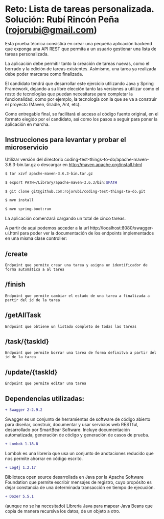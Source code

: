 
# Reto: Lista de tareas personalizada. Solución: Rubí Rincón Peña (rojorubi@gmail.com)


Esta prueba técnica consistirá en crear una pequeña aplicación backend que exponga una API REST que permita a un usuario gestionar una lista de tareas personalizada.

La aplicación debe permitir tanto la creación de tareas nuevas, como el borrado y la edición de tareas existentes. Asímismo, una tarea ya realizada debe poder marcarse como finalizada.

El candidato tendrá que desarrollar este ejercicio utilizando Java y Spring Framework, dejando a su libre elección tanto las versiones a utilizar como el resto de tecnologías que puedan necesitarse para completar la funcionalidad, como por ejemplo, la tecnología con la que se va a construir el proyecto (Maven, Gradle, Ant, etc).

Como entregable final, se facilitará el acceso al código fuente original, en el formato elegido por el candidato, así como los pasos a seguir para poner la aplicación en marcha.


## Instrucciones para levantar y probar el microservicio

Utilizar versión del directorio coding-test-things-to-do/apache-maven-3.6.3-bin.tar.gz o descargar en http://maven.apache.org/install.html 

```bash
$ tar xzvf apache-maven-3.6.3-bin.tar.gz
```

```bash
$ export PATH=/Library/apache-maven-3.6.3/bin:$PATH
```

```bash
$ git clone git@github.com:rojorubi/coding-test-things-to-do.git
```

```bash
$ mvn install
```

```bash
$ mvn spring-boot:run
```

La aplicación comenzará cargando un total de cinco tareas.

A partir de aquí podemos acceder a la url http://localhost:8080/swagger-ui.html para poder ver la documentación de los endpoints implementados en una misma clase controller:



## /create
	Endpoint que permite crear una tarea y asigna un identificador de forma automática a al tarea
## /finish
	Endpoint que permite cambiar el estado de una tarea a finalizada a partir del id de la tarea
## /getAllTask
	Endpoint que obtiene un listado completo de todas las tareas
## /task/{taskId}
	Endpoint que permite borrar una tarea de forma definitva a partir del id de la tarea
## /update/{taskId}
	Endpoint que permite editar una tarea



## Dependencias utilizadas:

```diff
+ Swagger 2-2.9.2
```
Swagger es un conjunto de herramientas de software de código abierto para diseñar, construir, documentar y usar servicios web RESTful, desarrollado por SmartBear Software. Incluye documentación automatizada, generación de código y generación de casos de prueba.

```diff
+ Lombok 1.18.8
```
Lombok es una librería que usa un conjunto de anotaciones reducido que nos permite ahorrar en código escrito.


```diff
+ Log4j 1.2.17
```
Biblioteca open source desarrollada en Java por la Apache Software Foundation que permite escribir mensajes de registro, cuyo propósito es dejar constancia de una determinada transacción en tiempo de ejecución.

```diff
+ Dozer 5.5.1 
```
(aunque no se ha necesitado)
Librería Java para mapear Java Beans que copia de manera recursiva los datos, de un objeto a otro.
